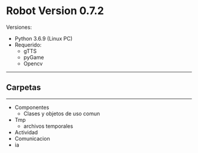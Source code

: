 Robot Version 0.7.2
=====================

Versiones:
* Python 3.6.9 (Linux PC)
* Requerido:
    * gTTS
    * pyGame
    * Opencv

-----------
## Carpetas
-----------


* Componentes
    * Clases y objetos de uso comun
* Tmp
    * archivos temporales
* Actividad
* Comunicacion
* ia

